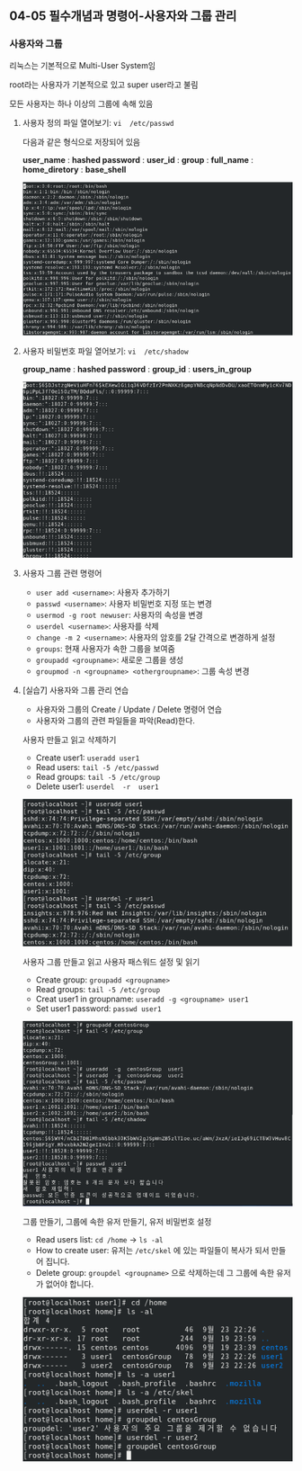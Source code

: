 ## 04-05 필수개념과 명령어-사용자와 그룹 관리

### 사용자와 그룹

리눅스는 기본적으로 Multi-User System임

root라는 사용자가 기본적으로 있고 super user라고 불림

모든 사용자는 하나 이상의 그룹에 속해 있음

1. 사용자 정의 파일 열어보기: ```vi  /etc/passwd```

   다음과 같은 형식으로 저장되어 있음

   **user_name** : **hashed password** : **user_id** : **group** : **full_name** : **home_diretory** : **base_shell**

   ![04-05user_form](./assets/04-05user_form.png)

2. 사용자 비밀번호 파일 열어보기: ```vi  /etc/shadow```

   **group_name** : **hashed password** : **group_id** : **users_in_group**

   ![04-05pw_form](./assets/04-05pw_form.png)

3. 사용자 그룹 관련 명령어

   - ```user add <username>```: 사용자 추가하기
   - ```passwd <username>```: 사용자 비밀번호 지정 또는 변경
   - ```usermod -g root newuser```: 사용자의 속성을 변경
   - ```userdel <username>```: 사용자를 삭제
   - ```change -m 2 <username>```: 사용자의 암호를 2달 간격으로 변경하게 설정
   - ```groups```: 현재 사용자가 속한 그룹을 보여줌
   - ```groupadd <groupname>```: 새로운 그룹을 생성
   - ```groupmod -n <groupname> <othergroupname>```: 그룹 속성 변경

4. [실습7] 사용자와 그룹 관리 연습

   - 사용자와 그룹의 Create / Update / Delete 명령어 연습 
   - 사용자와 그룹의 관련 파일들을 파악(Read)한다.

   사용자 만들고 읽고 삭제하기

      - Create user1: ```useradd user1```
      - Read users: ```tail -5 /etc/passwd```
      - Read groups: ```tail -5 /etc/group```
      - Delete user1: ```userdel  -r  user1```

   ![결과](./assets/04-05실습결과1.png)

   사용자 그룹 만들고 읽고 사용자 패스워드 설정 및 읽기

      - Create group: ```groupadd <groupname>```
      - Read groups: ```tail -5 /etc/group```
      - Creat user1 in groupname: ```useradd -g <groupname> user1```
      - Set user1 password: ```passwd user1```

   ![결과2](./assets/04-05실습결과2.png)

   그룹 만들기, 그룹에 속한 유저 만들기, 유저 비밀번호 설정

      - Read users list: ```cd /home``` -> ```ls -al```
      - How to create user: 유저는 ```/etc/skel``` 에 있는 파일들이 복사가 되서 만들어 집니다.
      - Delete group: ```groupdel <groupname>``` 으로 삭제하는데 그 그룹에 속한 유저가 없어야 합니다.

   ![결과3](assets/04-05실습결과3.png)
